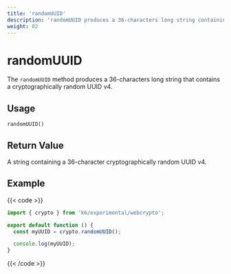 ```yaml
---
title: 'randomUUID'
description: 'randomUUID produces a 36-characters long string containing a cryptographically random UUID v4.'
weight: 02
---
```


# randomUUID

The `randomUUID` method produces a 36-characters long string that contains a cryptographically random UUID v4.

## Usage

```
randomUUID()
```

## Return Value

A string containing a 36-character cryptographically random UUID v4.

## Example

{{< code >}}

```javascript
import { crypto } from 'k6/experimental/webcrypto';

export default function () {
  const myUUID = crypto.randomUUID();

  console.log(myUUID);
}
```

{{< /code >}}
